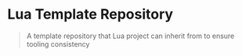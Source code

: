 # Lua Template Repository

> A template repository that Lua project can inherit from to ensure tooling
> consistency
